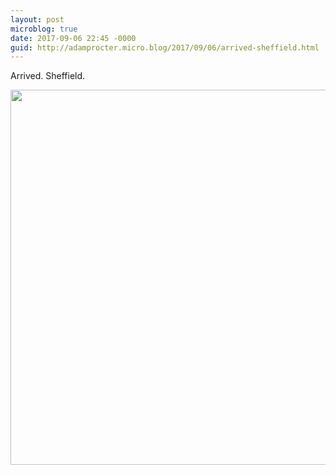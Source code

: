 ```yaml
---
layout: post
microblog: true
date: 2017-09-06 22:45 -0000
guid: http://adamprocter.micro.blog/2017/09/06/arrived-sheffield.html
---
```

Arrived. Sheffield.

<img src="http://discursive.adamprocter.co.uk/uploads/2017/5075384044.jpg" width="600" height="600" />
